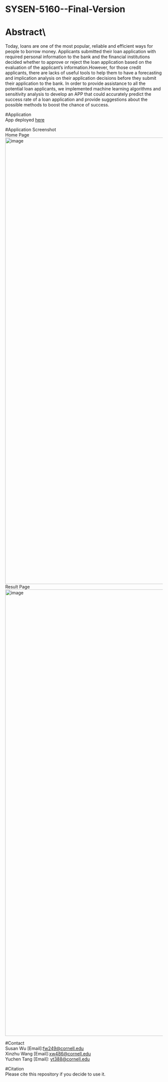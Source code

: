 # SYSEN-5160--Final-Version
# Abstract\
  Today, loans are one of the most popular, reliable and efficient ways for people to borrow money. Applicants submitted their loan application with required personal information to the bank and the financial institutions decided whether to approve or reject the loan application based on the evaluation of the applicant’s information.However, for those credit applicants, there are lacks of useful tools to help them to have a forecasting and implication analysis on their application decisions before they submit their application to the bank. In order to provide assistance to all the potential loan applicants, we implemented machine learning algorithms and sensitivity analysis to develop an APP that could accurately predict the success rate of a loan application and provide suggestions about the possible methods to boost the chance of success. 

#Application\
  App deployed [here](https://share.streamlit.io/kitsusan1998/sysen-5160--final-version/main/app.py)

#Application Screenshot\
  Home Page
<img width="1423" alt="image" src="https://user-images.githubusercontent.com/91804679/169677815-8e75d98c-e73b-45a1-a94d-73d5059c88c5.png">\
  Result Page
<img width="1423" alt="image" src="https://user-images.githubusercontent.com/91804679/169677915-8ae9139b-dcf4-438f-8c73-3b894a92cb6e.png">

#Contact\
  Susan Wu [Email]:fw249@cornell.edu\
Xinzhu Wang [Email]:xw486@cornell.edu\
Yuchen Tang [Email]: yt388@cornell.edu
  
#Citation\
 Please cite this repository if you decide to use it.
